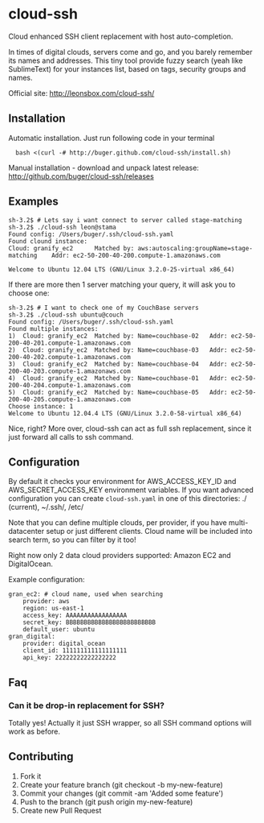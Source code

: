 cloud-ssh
=========

Cloud enhanced SSH client replacement with host auto-completion.

In times of digital clouds, servers come and go, and you barely remember its names and addresses. This tiny tool provide fuzzy search (yeah like SublimeText) for your instances list, based on tags, security groups and names. 

Official site: http://leonsbox.com/cloud-ssh/

## Installation
Automatic installation. Just run following code in your terminal
```
  bash <(curl -# http://buger.github.com/cloud-ssh/install.sh)
```

Manual installation - download and unpack latest release: http://github.com/buger/cloud-ssh/releases

## Examples

```
sh-3.2$ # Lets say i want connect to server called stage-matching
sh-3.2$ ./cloud-ssh leon@stama
Found config: /Users/buger/.ssh/cloud-ssh.yaml
Found clound instance:
Cloud: granify_ec2      Matched by: aws:autoscaling:groupName=stage-matching    Addr: ec2-50-200-40-200.compute-1.amazonaws.com

Welcome to Ubuntu 12.04 LTS (GNU/Linux 3.2.0-25-virtual x86_64)
```

If there are more then 1 server matching your query, it will ask you to choose one:
```
sh-3.2$ # I want to check one of my CouchBase servers
sh-3.2$ ./cloud-ssh ubuntu@couch
Found config: /Users/buger/.ssh/cloud-ssh.yaml
Found multiple instances:
1)  Cloud: granify_ec2  Matched by: Name=couchbase-02   Addr: ec2-50-200-40-201.compute-1.amazonaws.com
2)  Cloud: granify_ec2  Matched by: Name=couchbase-03   Addr: ec2-50-200-40-202.compute-1.amazonaws.com
3)  Cloud: granify_ec2  Matched by: Name=couchbase-04   Addr: ec2-50-200-40-203.compute-1.amazonaws.com
4)  Cloud: granify_ec2  Matched by: Name=couchbase-01   Addr: ec2-50-200-40-204.compute-1.amazonaws.com
5)  Cloud: granify_ec2  Matched by: Name=couchbase-05   Addr: ec2-50-200-40-205.compute-1.amazonaws.com
Choose instance: 1
Welcome to Ubuntu 12.04.4 LTS (GNU/Linux 3.2.0-58-virtual x86_64)
```

Nice, right? More over, cloud-ssh can act as full ssh replacement, since it just forward all calls to ssh command. 

## Configuration 

By default it checks your environment for AWS_ACCESS_KEY_ID and AWS_SECRET_ACCESS_KEY environment variables. If you want advanced configuration you can create `cloud-ssh.yaml` in one of this directories: ./ (current), ~/.ssh/, /etc/

Note that you can define multiple clouds, per provider, if you have multi-datacenter setup or just different clients. Cloud name will be included into search term, so you can filter by it too!

Right now only 2 data cloud providers supported: Amazon EC2 and DigitalOcean. 

Example configuration:
```
gran_ec2: # cloud name, used when searching
    provider: aws 
    region: us-east-1
    access_key: AAAAAAAAAAAAAAAAA
    secret_key: BBBBBBBBBBBBBBBBBBBBBBBBB
    default_user: ubuntu
gran_digital:
    provider: digital_ocean
    client_id: 111111111111111111
    api_key: 22222222222222222
```

## Faq

### Can it be drop-in replacement for SSH?
Totally yes! Actually it just SSH wrapper, so all SSH command options will work as before.


## Contributing

1. Fork it
2. Create your feature branch (git checkout -b my-new-feature)
3. Commit your changes (git commit -am 'Added some feature')
4. Push to the branch (git push origin my-new-feature)
5. Create new Pull Request
